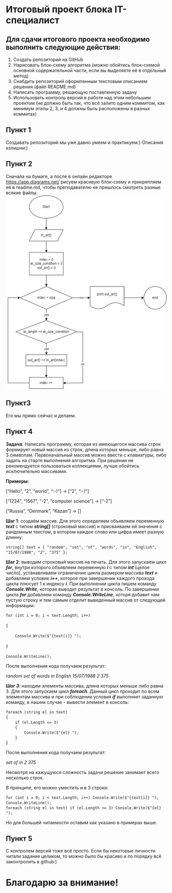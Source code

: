 # Итоговый проект блока IT-специалист
## Для сдачи итогового проекта необходимо выполнить следующие действия:

1. Создать репозиторий на GitHub
2. Нарисовать блок-схему алгоритма (можно обойтись блок-схемой основной содержательной части, если вы выделяете её в отдельный метод)
3. Снабдить репозиторий оформленным текстовым описанием решения (файл README.md)
4. Написать программу, решающую поставленную задачу
5. Использовать контроль версий в работе над этим небольшим проектом (не должно быть так, что всё залито одним коммитом, как минимум этапы 2, 3, и 4 должны быть расположены в разных коммитах)

**Пункт 1**
---
Создавать репозиторий мы уже давно умеем и практикуем:) Описания излишни:)

**Пункт 2**
---
Сначала на бумаге, а после в онлайн редакторе https://app.diagrams.net/ рисуем красивую блок-схему и прикрепляем её в readme.md, чтобы преподавателю не пришлось смотреть разные всякие файлы.
![Блок-схема итогового проекта](Final_project_block_diagram.png)

**Пункт3**
---
Его мы прямо сейчас и делаем.

**Пункт 4**
---
**Задача**: Написать программу, которая из имеющегося массива строк формирует новый массив из строк, длина которых меньше, либо равна 3 символам. Первоначальный массив можно ввести с клавиатуры, либо задать на старте выполнения алгоритма. При решении не рекомендуется пользоваться коллекциями, лучше обойтись исключительно массивами.

**Примеры:**

[“Hello”, “2”, “world”, “:-)”] → [“2”, “:-)”]

[“1234”, “1567”, “-2”, “computer science”] → [“-2”]

[“Russia”, “Denmark”, “Kazan”] → []

**Шаг 1**: создаём массив. Для этого определяем объявляем переменную _**text**_ с типом _**string[]**_ (строковый массив) и присваиваем ей значения с рандомным текстом, в котором каждое слово или цифра имеет разную длинну:

    string[] text = { "random", "set", "of", "words", "in", "English", "15/07/1988", "2", "375" };

**Шаг 2**: выводим строковый массив на печать. Для этого запускаем цикл _**for**_, внутри которого объявляем переменную _**i**_ с типом _**int**_ (целое число), устанавливаем ограничение цикла размером массива _**text**_ и добавляем условие _**i++**_, которое при завершении каждого прохода цикла плюсует 1 к индексу _**i**_. При выполнении цикла пишем команду _**Console.Write**_, которая выводит результат в консоль. По завершении цикла _**for**_ добавляем команду _**Console.WriteLine**_, которя добавит нам пустую строку и тем самым отделит выведенный массив от следующей информации:

    for (int i = 0; i < text.Length; i++)

    {

        Console.Write($"{text[i]} ");

    }

    Console.WriteLine();
После выполнения кода получаем результат:

_random set of words in English 15/07/1988 2 375_

_**Шаг 3**_: находим элементы массива, длина которых меньше либо равна 3. Для этого запускаем цикл _**foreach**_. Данный цикл проходит по всем элементам массива и при соблюдении условия _**if**_ выполняет заданную команду, в нашем случае - вывести элемент в консоль:


    foreach (string el in text)
    {
        if (el.Length <= 3)
        {
            Console.Write($"{el} ");
        }
    }
После выполнения кода получаем результат:

_set of in 2 375_

Несмотря на кажущуюся сложность задачи решение занимает всего несколько строк.

В принципе, его можно уместить и в 3 строки:

    for (int i = 0; i < text.Length; i++) Console.Write($"{text[i]} ");
    Console.WriteLine();
    foreach (string el in text) if (el.Length <= 3) Console.Write($"{el} ");
Но для большей читаемости оставим как указано в примерах выше.

**Пункт 5**
---
С контролем версий тоже всё просто. Если бы некоторые личности читали задание целиком, то можно было бы красиво и по порядку всё законтролить в github:)

# **Благодарю за внимание!**